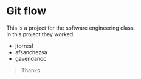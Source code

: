 # Git flow

This is a project for the software engineering class.  
In this project they worked:

- jtorresf
- afsanchezsa
- gavendanoc

> Thanks
